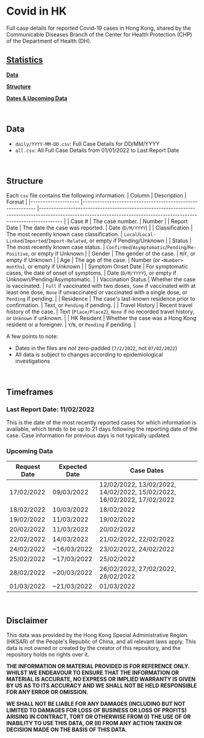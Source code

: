 # Covid in HK
Full case details for reported Covid-19 cases in Hong Kong, shared by the Communicable Diseases Branch of the Center for Health Protection (CHP) of the Department of Health (DH).

## [Statistics](STATISTICS.md)

**[Data](#data)**

**[Structure](#structure)**

**[Dates & Upcoming Data](#timeframes)**

<br>

## Data

- `daily/YYYY-MM-DD.csv`: Full Case Details for DD/MM/YYYY
- `all.csv`: All Full Case Details from 01/01/2022 to Last Report Date

<br>

## Structure

Each `csv` file contains the following information:
| Column             	| Description                                               	| Format                                                                                                                                                              	|
|--------------------	|-----------------------------------------------------------	|---------------------------------------------------------------------------------------------------------------------------------------------------------------------	|
| Case #             	| The case number.                                          	| Number                                                                                                                                                              	|
| Report Date        	| The date the case was reported.                           	| Date (`D/M/YYYY`)                                                                                                                                                   	|
| Classification     	| The most recently known case classification.              	| `Local`/`Local-Linked`/`Imported`/`Import-Related`, or empty if Pending/Unknown                                                                                     	|
| Status             	| The most recently known case status.                      	| `Confirmed`/`Asymptomatic`/`Pending`/`Re-Positive`, or empty if Unknown                                                                                             	|
| Gender             	| The gender of the case.                                   	| `M`/`F`, or empty if Unknown                                                                                                                                        	|
| Age                	| The age of the case.                                      	| Number (or `<Number> months`), or empty if Unknown                                                                                                                  	|
| Symptom Onset Date 	| For symptomatic cases, the date of onset of symptoms.     	| Date (`D/M/YYYY`), or empty if Unknown/Pending/Asymptomatic.                                                                                                        	|
| Vaccination Status 	| Whether the case is vaccinated.                           	| `Full` if vaccinated with two doses, `Some` if vaccinated with at least one dose, `None` if unvaccinated or vaccinated with a single dose, or `Pending` if pending. 	|
| Residence          	| The case's last-known residence prior to confirmation.    	| Text, or `Pending` if pending.                                                                                                                                      	|
| Travel History     	| Recent travel history of the case.                        	| Text (`Place/Place2`), `None` if no recorded travel history, or `Unknown` if unknown.                                                                               	|
| HK Resident        	| Whether the case was a Hong Kong resident or a foreigner. 	| `Y`/`N`, or `Pending` if pending.                                                                                                                                   	|

A few points to note:
- Dates in the files are _not_ zero-padded (`7/2/2022`, not `07/02/2022`)
- All data is subject to changes according to epidemiological investigations

<br>

## Timeframes

### Last Report Date: 11/02/2022

This is the date of the most recently reported cases for which information is available, which tends to be up to 21 days following the reporting date of the case. Case information for previous days is not typically updated.

### Upcoming Data

| Request Date 	| Expected Date 	| Case Dates                                                             	|
|--------------	|---------------	|------------------------------------------------------------------------	|
| 17/02/2022   	| 09/03/2022    	| 12/02/2022, 13/02/2022, 14/02/2022, 15/02/2022, 16/02/2022, 17/02/2022 	|
| 18/02/2022   	| 10/03/2022    	| 18/02/2022                                                             	|
| 19/02/2022   	| 11/03/2022    	| 19/02/2022                                                             	|
| 20/02/2022   	| 11/03/2022    	| 20/02/2022                                                             	|
| 22/02/2022   	| 14/03/2022    	| 21/02/2022, 22/02/2022                                                 	|
| 24/02/2022   	| ~16/03/2022   	| 23/02/2022, 24/02/2022                                                 	|
| 25/02/2022   	| ~17/03/2022   	| 25/02/2022                                                             	|
| 28/02/2022   	| ~20/03/2022   	| 26/02/2022, 27/02/2022, 28/02/2022                                     	|
| 01/03/2022   	| ~21/03/2022   	| 01/03/2022                                                            	|

<br>

## Disclaimer

This data was provided by the Hong Kong Special Administrative Region (HKSAR) of the People's Republic of China, and all relevant laws apply. This data is not owned or created by the creator of this repository, and the repository holds no rights over it.

**THE INFORMATION OR MATERIAL PROVIDED IS FOR REFERENCE ONLY. WHILST WE ENDEAVOUR TO ENSURE THAT THE INFORMATION OR MATERIAL IS ACCURATE, NO EXPRESS OR IMPLIED WARRANTY IS GIVEN BY US AS TO ITS ACCURACY AND WE SHALL NOT BE HELD RESPONSIBLE FOR ANY ERROR OR OMISSION.**

**WE SHALL NOT BE LIABLE FOR ANY DAMAGES (INCLUDING BUT NOT LIMITED TO DAMAGES FOR LOSS OF BUSINESS OR LOSS OF PROFITS) ARISING IN CONTRACT, TORT OR OTHERWISE FROM (I) THE USE OF OR INABILITY TO USE THIS DATA, OR (II) FROM ANY ACTION TAKEN OR DECISION MADE ON THE BASIS OF THIS DATA.**
